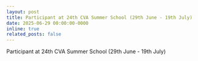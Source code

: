 ```yaml
---
layout: post
title: Participant at 24th CVA Summer School (29th June - 19th July)
date: 2025-06-29 00:00:00-0000
inline: true
related_posts: false
---
```


Participant at 24th CVA Summer School (29th June - 19th July)